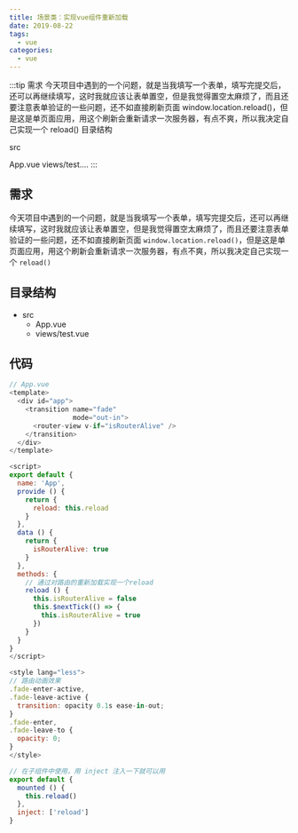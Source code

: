 ```yaml
---
title: 场景类：实现vue组件重新加载
date: 2019-08-22
tags:
  - vue
categories:
  - vue
---
```


:::tip
需求
今天项目中遇到的一个问题，就是当我填写一个表单，填写完提交后，还可以再继续填写，这时我就应该让表单置空，但是我觉得置空太麻烦了，而且还要注意表单验证的一些问题，还不如直接刷新页面 window.location.reload()，但是这是单页面应用，用这个刷新会重新请求一次服务器，有点不爽，所以我决定自己实现一个 reload()
目录结构

src

App.vue
views/test....
:::

<!-- more -->

## 需求
今天项目中遇到的一个问题，就是当我填写一个表单，填写完提交后，还可以再继续填写，这时我就应该让表单置空，但是我觉得置空太麻烦了，而且还要注意表单验证的一些问题，还不如直接刷新页面 `window.location.reload()`，但是这是单页面应用，用这个刷新会重新请求一次服务器，有点不爽，所以我决定自己实现一个 `reload()`
## 目录结构
- src
	+ App.vue
	+ views/test.vue
## 代码
```javascript
// App.vue
<template>
  <div id="app">
    <transition name="fade"
                mode="out-in">
      <router-view v-if="isRouterAlive" />
    </transition>
  </div>
</template>

<script>
export default {
  name: 'App',
  provide () {
    return {
      reload: this.reload
    }
  },
  data () {
    return {
      isRouterAlive: true
    }
  },
  methods: {
    // 通过对路由的重新加载实现一个reload
    reload () {
      this.isRouterAlive = false
      this.$nextTick(() => {
        this.isRouterAlive = true
      })
    }
  }
}
</script>

<style lang="less">
// 路由动画效果
.fade-enter-active,
.fade-leave-active {
  transition: opacity 0.1s ease-in-out;
}
.fade-enter,
.fade-leave-to {
  opacity: 0;
}
</style>
```
```javascript
// 在子组件中使用，用 inject 注入一下就可以用
export default {
  mounted () {
	this.reload()
  },
  inject: ['reload']
}
```
